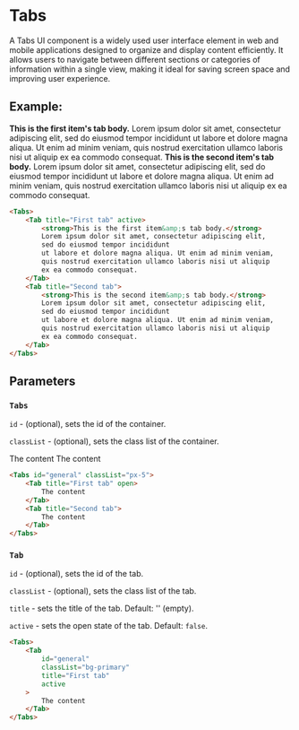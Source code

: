# Tabs

A Tabs UI component is a widely used user interface element in web and mobile applications designed to organize and display content efficiently. It allows users to navigate between different sections or categories of information within a single view, making it ideal for saving screen space and improving user experience.

## Example: 

<div>
    <Tabs>
        <Tab title="First tab" active>
            <strong>This is the first item's tab body.</strong>
            Lorem ipsum dolor sit amet, consectetur adipiscing elit,
            sed do eiusmod tempor incididunt
            ut labore et dolore magna aliqua. Ut enim ad minim veniam,
            quis nostrud exercitation ullamco laboris nisi ut aliquip
            ex ea commodo consequat.
        </Tab>
        <Tab title="Second tab">
            <strong>This is the second item's tab body.</strong>
            Lorem ipsum dolor sit amet, consectetur adipiscing elit,
            sed do eiusmod tempor incididunt
            ut labore et dolore magna aliqua. Ut enim ad minim veniam,
            quis nostrud exercitation ullamco laboris nisi ut aliquip
            ex ea commodo consequat.
        </Tab>
    </Tabs>
</div>

```html
<Tabs>
    <Tab title="First tab" active>
        <strong>This is the first item&amp;s tab body.</strong>
        Lorem ipsum dolor sit amet, consectetur adipiscing elit,
        sed do eiusmod tempor incididunt
        ut labore et dolore magna aliqua. Ut enim ad minim veniam,
        quis nostrud exercitation ullamco laboris nisi ut aliquip
        ex ea commodo consequat.
    </Tab>
    <Tab title="Second tab">
        <strong>This is the second item&amp;s tab body.</strong>
        Lorem ipsum dolor sit amet, consectetur adipiscing elit,
        sed do eiusmod tempor incididunt
        ut labore et dolore magna aliqua. Ut enim ad minim veniam,
        quis nostrud exercitation ullamco laboris nisi ut aliquip
        ex ea commodo consequat.
    </Tab>
</Tabs>
```

## Parameters

### `Tabs`

`id` - (optional), sets the id of the container.

`classList` - (optional), sets the class list of the container.

<div>
    <Tabs id="general" classList="px-5">
        <Tab title="First tab" active>
            The content
        </Tab>
        <Tab title="Second tab">
            The content
        </Tab>
    </Tabs>
</div>

```html
<Tabs id="general" classList="px-5">
    <Tab title="First tab" open>
        The content
    </Tab>
    <Tab title="Second tab">
        The content
    </Tab>
</Tabs>
```

### `Tab`

`id` - (optional), sets the id of the tab.

`classList` - (optional), sets the class list of the tab.

`title` - sets the title of the tab. Default: '' (empty).

`active` - sets the open state of the tab. Default: `false`.

```html
<Tabs>
    <Tab
        id="general"
        classList="bg-primary"
        title="First tab"
        active
    >
        The content
    </Tab>
</Tabs>
```